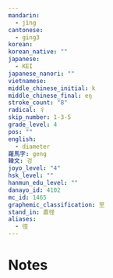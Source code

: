 ```yaml
---
mandarin:
  - jìng
cantonese:
  - ging3
korean:
korean_native: ""
japanese:
  - KEI
japanese_nanori: ""
vietnamese:
middle_chinese_initial: k
middle_chinese_final: eŋ
stroke_count: "8"
radical: 彳
skip_number: 1-3-5
grade_level: 4
pos: ""
english:
  - diameter
羅馬字: geng
韓文: 겅
joyo_level: "4"
hsk_level: ""
hanmun_edu_level: ""
danayo_id: 4102
mc_id: 1465
graphemic_classification: 巠
stand_in: 直径
aliases:
  - 徑
---
```


# Notes
